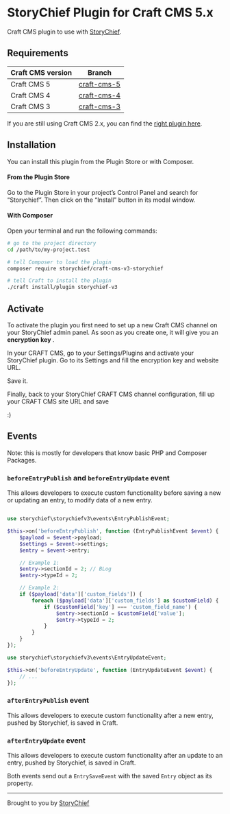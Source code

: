 # StoryChief Plugin for Craft CMS 5.x

Craft CMS plugin to use with [StoryChief](https://storychief.io).

## Requirements

| Craft CMS version | Branch                                                                             |
|-------------------|------------------------------------------------------------------------------------|
| Craft CMS 5       | [craft-cms-5](https://github.com/Story-Chief/StoryChief-CraftCMS/tree/craft-cms-5) |
| Craft CMS 4       | [craft-cms-4](https://github.com/Story-Chief/StoryChief-CraftCMS/tree/craft-cms-4) |
| Craft CMS 3       | [craft-cms-3](https://github.com/Story-Chief/StoryChief-CraftCMS/tree/craft-cms-3) |

If you are still using Craft CMS 2.x, you can find the [right plugin here](https://github.com/Story-Chief/craft-cms-module-storychief).


## Installation

You can install this plugin from the Plugin Store or with Composer.

#### From the Plugin Store

Go to the Plugin Store in your project’s Control Panel and search for “Storychief”. Then click on the “Install” button in its modal window.

#### With Composer

Open your terminal and run the following commands:

```bash
# go to the project directory
cd /path/to/my-project.test

# tell Composer to load the plugin
composer require storychief/craft-cms-v3-storychief

# tell Craft to install the plugin
./craft install/plugin storychief-v3
```

## Activate

To activate the plugin you first need to set up a new Craft CMS channel on your StoryChief admin panel. As soon as you create one, it will give you an **encryption key** .

In your CRAFT CMS, go to your Settings/Plugins and activate your StoryChief plugin. Go to its Settings and fill the encryption key and website URL.

Save it.

Finally, back to your StoryChief CRAFT CMS channel configuration, fill up your CRAFT CMS site URL and save

:)

## Events

Note: this is mostly for developers that know basic PHP and Composer Packages.

### `beforeEntryPublish` and `beforeEntryUpdate` event

This allows developers to execute custom functionality before saving a new or updating an entry, to modify data of a
new entry.

```php

use storychief\storychiefv3\events\EntryPublishEvent;

$this->on('beforeEntryPublish', function (EntryPublishEvent $event) {
    $payload = $event->payload;
    $settings = $event->settings;
    $entry = $event->entry;

    // Example 1:
    $entry->sectionId = 2; // BLog
    $entry->typeId = 2;

    // Example 2:
    if ($payload['data']['custom_fields']) {
        foreach ($payload['data']['custom_fields'] as $customField) {
            if ($customField['key'] === 'custom_field_name') {
                $entry->sectionId = $customField['value'];
                $entry->typeId = 2;
            }
        }
    }
});

use storychief\storychiefv3\events\EntryUpdateEvent;

$this->on('beforeEntryUpdate', function (EntryUpdateEvent $event) {
    // ...
});
```

### `afterEntryPublish` event

This allows developers to execute custom functionality after a new entry, pushed by Storychief, is saved in Craft.

### `afterEntryUpdate` event

This allows developers to execute custom functionality after an update to an entry, pushed by Storychief, is saved in Craft.

Both events send out a `EntrySaveEvent` with the saved `Entry` object as its property.

---

Brought to you by [StoryChief](https://github.com/Story-Chief/)
